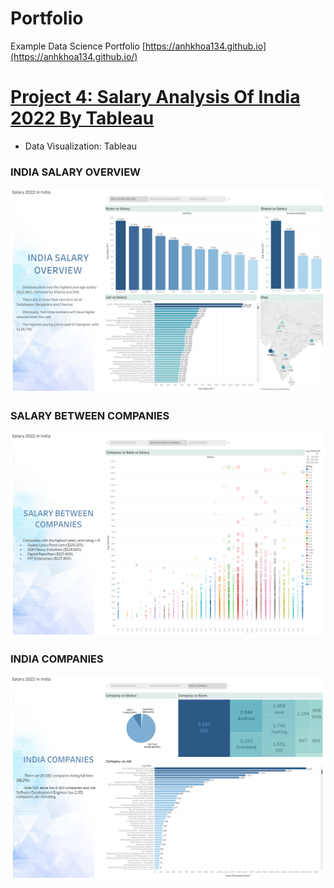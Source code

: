 # Portfolio
Example Data Science Portfolio
[https://anhkhoa134.github.io](https://anhkhoa134.github.io/)


# [Project 4: Salary Analysis Of India 2022 By Tableau](https://github.com/anhkhoa134/portfolio/tree/main/Project_4)

* Data Visualization: Tableau

### INDIA SALARY OVERVIEW
![](https://raw.githubusercontent.com/anhkhoa134/portfolio/main/Project_4/images/2022-08-14_074424.png)

### SALARY BETWEEN COMPANIES
![](https://raw.githubusercontent.com/anhkhoa134/portfolio/main/Project_4/images/2022-08-14_074534.png)

### INDIA COMPANIES
![](https://raw.githubusercontent.com/anhkhoa134/portfolio/main/Project_4/images/2022-08-14_074550.png)
